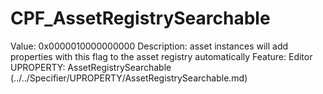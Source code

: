 # CPF_AssetRegistrySearchable

Value: 0x0000010000000000
Description: asset instances will add properties with this flag to the asset registry automatically
Feature: Editor
UPROPERTY: AssetRegistrySearchable (../../Specifier/UPROPERTY/AssetRegistrySearchable.md)